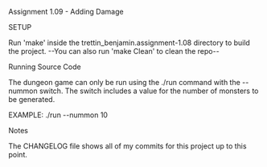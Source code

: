 Assignment 1.09 - Adding Damage


SETUP

Run 'make' inside the trettin_benjamin.assignment-1.08 directory to build the project. --You can also run 'make Clean' to clean the repo--

Running Source Code

The dungeon game can only be run using the ./run command with the --nummon switch. The switch includes a value for the number of monsters to be generated.

EXAMPLE: ./run --nummon 10

Notes

The CHANGELOG file shows all of my commits for this project up to this point.
